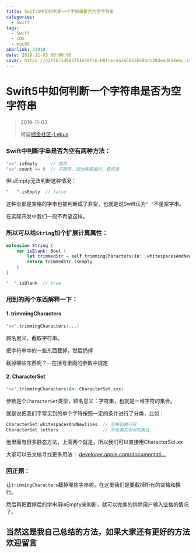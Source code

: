 ```yaml
---
title: Swift5中如何判断一个字符串是否为空字符串
categories:
  - Swift
tags:
  - Swift
  - iOS
  - macOS
abbrlink: 31910
date: 2019-11-03 00:00:00
cover: https://42f2671d685f51e10fc6-b9fcecea3e50b3b59bdc28dead054ebc.ssl.cf5.rackcdn.com/illustrations/progressive_app_m9ms.svg
---
```


# Swift5中如何判断一个字符串是否为空字符串

> 2019-11-03
> 
> 转自[掘金社区-Lebus](https://juejin.im/post/5d6916bbf265da039d32e457)

### Swift中判断字串是否为空有两种方法：

```swift
"xx".isEmpty     // 推荐
"xx".count == 0  // 不推荐，因为需要遍历，费资源
```

但isEmpty无法判断这种情况：

```swift
"   ".isEmpty  // false 
```

这种全部是空格的字串也被判断成了非空，也就是说Swift认为`" "`不是空字串。

在实际开发中我们一般不希望这样。

### 所以可以给`String`加个扩展计算属性：

```swift
extension String { 
    var isBlank: Bool { 
        let trimmedStr = self.trimmingCharacters(in: .whitespacesAndNewlines)
        return trimmedStr.isEmpty
    }
}

"  ".isBlank  // true
```

### 用到的两个东西解释一下：

#### 1. trimmingCharacters

```swift
"xx".trimmingCharacters(...)
```

顾名思义，截取字符串。

把字符串中的一些东西截掉，然后扔掉

截掉哪些东西呢？--在括号里面的参数中规定

#### 2. CharacterSet

```swift
"xx".trimmingCharacters(in: CharacterSet.xxx)
```

参数是个`CharacterSet`类型，顾名思义：字符集，也就是一堆字符的集合。

就是说把我们平常见到的单个字符按照一定的条件进行了分类，比如：

```swift
CharacterSet.whitespacesAndNewlines  // 空格和换行符
CharacterSet.letters                 // 所有英文字母的集合...
```

他里面有很多静态方法，上面两个就是，所以我们可以直接用CharacterSet.xx

大家可以去文档寻找更多用法： [developer.apple.com/documentati…](https://developer.apple.com/documentation/foundation/characterset)

### 回正题：

让`trimmingCharacters`截掉哪些字串呢，在这里我们是要截掉所有的空格和换行。

然后再把截掉后的字串用isEmpty来判断，就可以完美的排除用户输入空格的情况了。

## 当然这是我自己总结的方法，如果大家还有更好的方法欢迎留言
